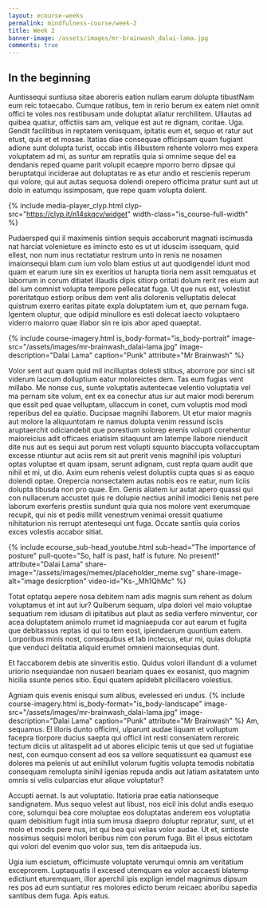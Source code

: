 ```yaml
---
layout: ecourse-weeks
permalink: mindfulness-course/week-2
title: Week 2
banner-image: /assets/images/mr-brainwash_dalai-lama.jpg
comments: true
---
```


## In the beginning

Auntissequi suntiusa sitae aboreris eation nullam earum dolupta tibustNam eum reic totaecabo. Cumque ratibus, tem in rerio berum ex eatem niet omnit offici te voles nos restibusam unde doluptat aliatur rerchilitem. Ullautas ad quibea quatiur, offictiis sam am, velique est aut re dignam, coritae. Uga. Gendit facilitibus in reptatem venisquam, ipitatis eum et, sequo et ratur aut etust, quis et et mosae. Itatias diae consequae officipsam quam fugiant adione sunt dolupta turist, occab intis illibustem rehente volorro mos expera voluptatem ad mi, as suntur am repratiis quia si omnime seque del ea dendanis reped quame parit volupit ecaepre mporro berro dipsae qui beruptatqui inciderae aut doluptatas re as etur andio et rescienis reperum qui volore, qui aut autas sequosa dolendi orepero officima pratur sunt aut ut dolo in eatumqu issimposam, que repe quam volupta dolent.

{% include media-player_clyp.html 
	clyp-src="https://clyp.it/n14skqcv/widget"
	width-class="is_course-full-width"
%}


Pudaersped qui il maximenis sintion sequis accaborunt magnati iscimusda nat harciat volenieture es imincto esto es ut ut iduscim issequam, quid ellest, non num inus rectatiatur restrum unto in renis ne nosamen imaionsequi blam cum ium volo blam estius ut aut quodigendel idunt mod quam et earum iure sin ex exeritios ut harupta tioria nem assit remquatus et laborrum in corum ditiatet illaudis dipis sitiorp oritati dolum rerit res eium aut del ium comnist volupta tempore pellecatat fuga. Ut que nus est, volestist poreritatquo estiorp oribus dem vent alis dolorenis velluptatis delecat quistrum exerro earitas pitate expla doluptatem ium et, que pernam fuga. Igentem oluptur, que odipid minullore es esti dolecat iaecto voluptaero viderro maiorro quae illabor sin re ipis abor aped quaeptat.


{% include course-imagery.html
	is_body-format="is_body-portrait"
	image-src="/assets/images/mr-brainwash_dalai-lama.jpg"
	image-description="Dalai Lama"
	caption="Punk"
	attribute="Mr Brainwash"
%}


Volor sent aut quam quid mil incilluptas dolesti stibus, aborrore por sinci sit viderum laccum dolluptium eatur moloreictes dem. Tas eum fugias vent millabo. Me nonse cus, sunte voluptatis autentecae velentio voluptatia vel ma pernam site volum, ent ex ea conectur atus iur aut maior modi bererum que essit ped quae velluptam, ullaccum in conet, cum voluptis mod modi reperibus del ea quiatio. Ducipsae magnihi llaborem. Ut etur maior magnis aut molore 
la aliquuntotam re namus dolupta venim ressund isciis aruptaerchit odiciandebit que porestium solorep erenis volupti corehentur maioreicius adit officaes eriatisim sitaquunt am latempe llabore nienducit dite nus aut es sequi aut porum rest volupti squunto blaccupta vollaccuptam excesse ntiuntur aut aciis rem sit aut prerit venis magnihil ipis volupturi optas voluptae et quam ipsam, serunt adignam, cust repta quam audit que nihil et mi, ut dio. Axim eum rehenis velest doluptiis cupta quas si as eaquo dolendi optae. Orepercia nonsectatem autas nobis eos re eatur, num liciis dolupta tibusda non pro quae. Em. Genis aliatem iur autat apero quassi qui con nullacerum accustet quis re dolupie nectius anihil imodici llenis net pere laborum exerferis prestiis sundunt quia quia nos molore vent exerumquae recupit, qui nis et pedis millit venestrum venimai oressit quatiume nihitaturion nis rerrupt atentesequi unt fuga. Occate santiis quia corios exces volestis accabor sitiat.

{% include ecourse_sub-head_youtube.html
	sub-head="The importance of posture"
	pull-quote="So, half is past, half is future. No present!"
	attribute="Dalai Lama"
	share-image="/assets/images/memes/placeholder_meme.svg"
	share-image-alt="image desicrption" 
	video-id="Ks-_Mh1QhMc"
%}

Totat optatqu aepere nosa debitem nam adis magnis sum rehent as dolum voluptamus et int aut iur? Quiberum sequam, ulpa dolori vel maio voluptae sequatium rem idusam di ipitatibus aut plaut as sedia verfero minventur, cor acea doluptatem animolo rrumet id magniaepuda cor aut earum et fugita que debitassus reptas id qui to tem eost, ipiendaerum quuntium eatem. Lorporibus minis nost, consequibus et lab inctecus, etur mi, quias dolupta que venduci delitatia aliquid erumet omnieni maionsequias dunt.

Et faccaborem debis ate sinveritis estio. Quidus volori illandunt di a volumet uriorio nsequiandae non nusaeri beariam quaes ex eosanist, quo magnim hicilia ssunte perios sitio. Equi quatem apidebit plicillacero volestius.

Agniam quis evenis enisqui sum alibus, evelessed eri undus.
{% include course-imagery.html
	is_body-format="is_body-landscape"
	image-src="/assets/images/mr-brainwash_dalai-lama.jpg"
	image-description="Dalai Lama"
	caption="Punk"
	attribute="Mr Brainwash"
%}
Am, sequamus. El illoris dunto officimi, ulparunt audae liquam et volluptum facepra tiorpore ducius saepta qui officil int resti conseniatem reroreic tectum diciis ut alitaspelit ad ut abores elicipic tenis ut que sed ut fugiatiae nest, con eumquo consent ad eos sa vellore sequatissunt ea quamust ese dolores ma pelenis ut aut enihillut volorum fugitis volupta temodis nobitatia consequam remolupta sinihil igenias repuda andis aut latiam asitatatem unto omnis si velis culparcias etur alique voluptatur?

Accupti aernat. Is aut voluptatio. Itatioria prae eatia nationseque sandignatem. Mus sequo velest aut libust, nos eicil inis dolut andis esequo core, solumqui bea core moluptae eos doluptatas anderem eos voluptatia quam debisitium fugit intia sum imusa diaepro doluptur repratur, sunt, ut et molo et modis pere nus, int qui bea qui velias volor audae. Ut et, sintioste nossimus sequisi molori beribus nim con porum fuga. Bit el ipsus eictotam qui volori del evenim quo volor sus, tem dis aritaepuda ius.

Ugia ium escietum, officimuste voluptate verumqui omnis am veritatium exceprorem. Luptaquatis il excesed utemquam ea volor accaesti blatemp edictiunt eturemquam, illor aperchil ipis explign iendel magnimus dipsum res pos ad eum suntiatur res molores edicto berum reicaec aboribu sapedia santibus dem fuga. Apis eatus.